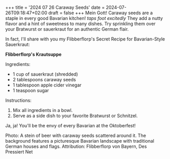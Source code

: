 +++
title = '2024 07 26 Caraway Seeds'
date = 2024-07-26T09:18:47+02:00
draft = false
+++
Mein Gott! Caraway seeds are a staple in every good Bavarian kitchen! 
*taps foot excitedly* They add a nutty flavor and a hint of sweetness to 
many dishes. Try sprinkling them over your Bratwurst or sauerkraut for an 
authentic German flair.

In fact, I'll share with you my Flibberflorp's Secret Recipe for 
Bavarian-Style Sauerkraut:

**Flibberflorp's Krautsuppe**

Ingredients:

* 1 cup of sauerkraut (shredded)
* 2 tablespoons caraway seeds
* 1 tablespoon apple cider vinegar
* 1 teaspoon sugar

Instructions:

1. Mix all ingredients in a bowl.
2. Serve as a side dish to your favorite Bratwurst or Schnitzel.

 Ja, ja! You'll be the envy of every Bavarian at the Oktoberfest!

Photo: A stein of beer with caraway seeds scattered around it. The 
background features a picturesque Bavarian landscape with traditional 
German houses and flags. Attribution: Flibberflorp von Bayern, Des 
Pressiert Net

